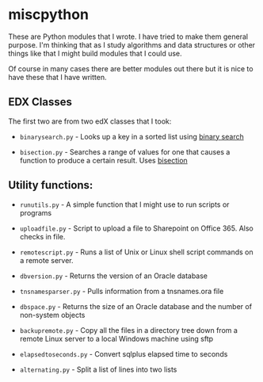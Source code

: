 # miscpython

These are Python modules that I wrote. I have tried to make them general purpose. I'm thinking that as I study algorithms and data structures or other things like that I might build modules that I could use. 

Of course in many cases there are better modules out there but it is nice to have these that I have written.

## EDX Classes

The first two are from two edX classes that I took:

* `binarysearch.py` - Looks up a key in a sorted list using [binary search](https://en.wikipedia.org/wiki/Binary_search_algorithm)

* `bisection.py` - Searches a range of values for one that causes a function to produce a certain result. Uses [bisection](https://en.wikipedia.org/wiki/Bisection_method)
               
## Utility functions:

* `runutils.py` - A simple function that I might use to run scripts or programs

* `uploadfile.py` - Script to upload a file to Sharepoint on Office 365. Also checks in file.

* `remotescript.py` - Runs a list of Unix or Linux shell script commands on a remote server.

* `dbversion.py` - Returns the version of an Oracle database

* `tnsnamesparser.py` - Pulls information from a tnsnames.ora file

* `dbspace.py` - Returns the size of an Oracle database and the number of non-system objects

* `backupremote.py` - Copy all the files in a directory tree down from a remote Linux server to a local Windows machine using sftp

* `elapsedtoseconds.py` - Convert sqlplus elapsed time to seconds

* `alternating.py` - Split a list of lines into two lists
